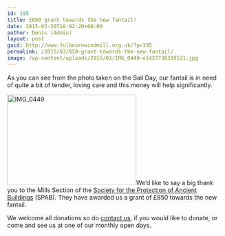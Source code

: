 ```yaml
---
id: 195
title: £850 grant towards the new fantail!
date: 2015-03-30T18:02:20+00:00
author: Denis (Admin)
layout: post
guid: http://www.fulbournwindmill.org.uk/?p=195
permalink: /2015/03/850-grant-towards-the-new-fantail/
image: /wp-content/uploads/2015/03/IMG_0449-e1427738319531.jpg
---
```

As you can see from the photo taken on the Sail Day, our fantail is in need of quite a bit of tender, loving care and this money will help significantly.
<!--break-->
<img class="alignright wp-image-196 size-medium" src="http://www.fulbournwindmill.org.uk/wp-content/uploads/2015/03/IMG_0449-e1427738319531-300x211.jpg" alt="IMG_0449" width="300" height="211" srcset="http://www.fulbournwindmill.org.uk/wp-content/uploads/2015/03/IMG_0449-e1427738319531-300x211.jpg 300w, http://www.fulbournwindmill.org.uk/wp-content/uploads/2015/03/IMG_0449-e1427738319531-1024x721.jpg 1024w" sizes="(max-width: 300px) 100vw, 300px" />We&#8217;d like to say a big thank you to the Mills Section of the <a title="SPAB Mills Section" href="https://www.spab.org.uk/spab-mills-section/" target="_blank">Society for the Protection of Ancient Buildings</a> (SPAB). They have awarded us a grant of £850 towards the new fantail.


We welcome all donations so do <a title="Contact Us" href="http://www.fulbournwindmill.org.uk/contact-us/" target="_blank">contact us</a>, if you would like to donate, or come and see us at one of our monthly open days.
